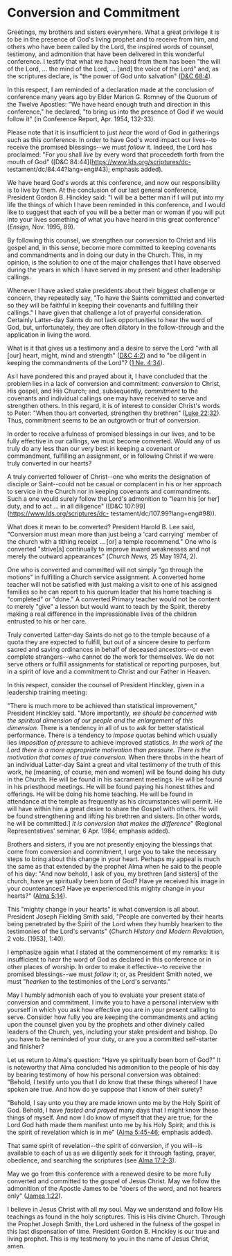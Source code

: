 # Conversion and Commitment

Greetings, my brothers and sisters everywhere. What a great privilege it is to
be in the presence of God's living prophet and to receive from him, and others
who have been called by the Lord, the inspired words of counsel, testimony,
and admonition that have been delivered in this wonderful conference. I
testify that what we have heard from them has been "the will of the Lord, ...
the mind of the Lord, ... [and] the voice of the Lord" and, as the scriptures
declare, is "the power of God unto salvation" ([D&amp;C
68:4](https://www.lds.org/scriptures/dc-testament/dc/68.4?lang=eng#3)).

In this respect, I am reminded of a declaration made at the conclusion of
conference many years ago by Elder Marion G. Romney of the Quorum of the
Twelve Apostles: "We have heard enough truth and direction in this
conference," he declared, "to bring us into the presence of God if we would
follow it" (in Conference Report, Apr. 1954, 132-33).

Please note that it is insufficient to just _hear_ the word of God in
gatherings such as this conference. In order to have God's word impact our
lives--to receive the promised blessings--we must _follow_ it. Indeed, the
Lord has proclaimed: "For you shall _live_ by every word that proceedeth forth
from the mouth of God" ([D&amp;C 84:44](https://www.lds.org/scriptures/dc-
testament/dc/84.44?lang=eng#43); emphasis added).

We have heard God's words at this conference, and now our responsibility is to
live by them. At the conclusion of our last general conference, President
Gordon B. Hinckley said: "I will be a better man if I will put into my life
the things of which I have been reminded in this conference, and I would like
to suggest that each of you will be a better man or woman if you will put into
your lives something of what you have heard in this great conference"
(_Ensign,_ Nov. 1995, 89).

By following this counsel, we strengthen our conversion to Christ and His
gospel and, in this sense, become more committed to keeping covenants and
commandments and in doing our duty in the Church. This, in my opinion, is the
solution to one of the major challenges that I have observed during the years
in which I have served in my present and other leadership callings.

Whenever I have asked stake presidents about their biggest challenge or
concern, they repeatedly say, "To have the Saints committed and converted so
they will be faithful in keeping their covenants and fulfilling their
callings." I have given that challenge a lot of prayerful consideration.
Certainly Latter-day Saints do not lack opportunities to hear the word of God,
but, unfortunately, they are often dilatory in the follow-through and the
application in living the word.

What is it that gives us a testimony and a desire to serve the Lord "with all
[our] heart, might, mind and strength" ([D&amp;C
4:2](https://www.lds.org/scriptures/dc-testament/dc/4.2?lang=eng#1)) and to
"be diligent in keeping the commandments of the Lord"? ([1 Ne.
4:34](https://www.lds.org/scriptures/bofm/1-ne/4.34?lang=eng#33)).

As I have pondered this and prayed about it, I have concluded that the problem
lies in a lack of conversion and commitment: _conversion_ to Christ, His
gospel, and His Church; and, subsequently, _commitment_ to the covenants and
individual callings one may have received to serve and strengthen others. In
this regard, it is of interest to consider Christ's words to Peter: "When thou
art converted, strengthen thy brethren" ([Luke
22:32](https://www.lds.org/scriptures/nt/luke/22.32?lang=eng#31)). Thus,
commitment seems to be an outgrowth or fruit of conversion.

In order to receive a fulness of promised blessings in our lives, and to be
fully effective in our callings, we must become converted. Would any of us
truly do any less than our very best in keeping a covenant or commandment,
fulfilling an assignment, or in following Christ if we were truly converted in
our hearts?

A truly converted follower of Christ--one who merits the designation of
disciple or Saint--could not be casual or complacent in his or her approach to
service in the Church nor in keeping covenants and commandments. Such a one
would surely follow the Lord's admonition to "learn his [or her] duty, and to
act ... in all diligence" ([D&amp;C 107:99](https://www.lds.org/scriptures/dc-
testament/dc/107.99?lang=eng#98)).

What does it mean to be converted? President Harold B. Lee said, "Conversion
must mean more than just being a 'card carrying' member of the church with a
tithing receipt ... [or] a temple recommend." One who is converted "strive[s]
continually to improve inward weaknesses and not merely the outward
appearances" (_Church News,_ 25 May 1974, 2).

One who is converted and committed will not simply "go through the motions" in
fulfilling a Church service assignment. A converted home teacher will not be
satisfied with just making a visit to one of his assigned families so he can
report to his quorum leader that his home teaching is "completed" or "done." A
converted Primary teacher would not be content to merely "give" a lesson but
would want to teach by the Spirit, thereby making a real difference in the
impressionable lives of the children entrusted to his or her care.

Truly converted Latter-day Saints do not go to the temple because of a quota
they are expected to fulfill, but out of a sincere desire to perform sacred
and saving ordinances in behalf of deceased ancestors--or even complete
strangers--who cannot do the work for themselves. We do not serve others or
fulfill assignments for statistical or reporting purposes, but in a spirit of
love and a commitment to Christ and our Father in Heaven.

In this respect, consider the counsel of President Hinckley, given in a
leadership training meeting:

"There is much more to be achieved than statistical improvement," President
Hinckley said. "More importantly, _we should be concerned with the spiritual
dimension of our people and the enlargement of this dimension._ There is a
tendency in all of us to ask for better statistical performance. There is a
tendency to _impose_ quotas behind which usually lies _imposition of pressure_
to achieve improved statistics. _In the work of the Lord there is a more
appropriate motivation than pressure. There is the motivation that comes of
true conversion._ When there throbs in the heart of an individual Latter-day
Saint a great and vital testimony of the truth of this work, he [meaning, of
course, men and women] will be found doing his duty in the Church. He will be
found in his sacrament meetings. He will be found in his priesthood meetings.
He will be found paying his honest tithes and offerings. He will be doing his
home teaching. He will be found in attendance at the temple as frequently as
his circumstances will permit. He will have within him a great desire to share
the Gospel with others. He will be found strengthening and lifting his
brethren and sisters. [In other words, he will be committed.] _It is
conversion that makes the difference_" (Regional Representatives' seminar, 6
Apr. 1984; emphasis added).

Brothers and sisters, if you are not presently enjoying the blessings that
come from conversion and commitment, I urge you to take the necessary steps to
bring about this change in your heart. Perhaps my appeal is much the same as
that extended by the prophet Alma when he said to the people of his day: "And
now behold, I ask of you, my brethren [and sisters] of the church, have ye
spiritually been born of God? Have ye received his image in your countenances?
Have ye experienced this mighty change in your hearts?" ([Alma
5:14](https://www.lds.org/scriptures/bofm/alma/5.14?lang=eng#13)).

This "mighty change in your hearts" is what conversion is all about. President
Joseph Fielding Smith said, "People are converted by their hearts being
penetrated by the Spirit of the Lord when they humbly hearken to the
testimonies of the Lord's servants" (_Church History and Modern Revelation,_ 2
vols. [1953], 1:40).

I emphasize again what I stated at the commencement of my remarks: it is
insufficient to _hear_ the word of God as declared in this conference or in
other places of worship. In order to make it effective--to receive the
promised blessings--we must _follow_ it; or, as President Smith noted, we must
"_hearken_ to the testimonies of the Lord's servants."

May I humbly admonish each of you to evaluate your present state of conversion
and commitment. I invite you to have a personal interview with yourself in
which you ask how effective you are in your present calling to serve. Consider
how fully you are keeping the commandments and acting upon the counsel given
you by the prophets and other divinely called leaders of the Church, yes,
including your stake president and bishop. Do you have to be reminded of your
duty, or are you a committed self-starter and finisher?

Let us return to Alma's question: "Have ye spiritually been born of God?" It
is noteworthy that Alma concluded his admonition to the people of his day by
bearing testimony of how his personal conversion was obtained: "Behold, I
testify unto you that I do know that these things whereof I have spoken are
true. And how do ye suppose that I know of their surety?

"Behold, I say unto you they are made known unto me by the Holy Spirit of God.
Behold, I have _fasted and prayed_ many days that I might know these things of
myself. And now I do know of myself that they are true; for the Lord God hath
made them manifest unto me by his Holy Spirit; and this is the spirit of
revelation which is in me" ([Alma
5:45-46](https://www.lds.org/scriptures/bofm/alma/5.45-46?lang=eng#44);
emphasis added).

That same spirit of revelation--the spirit of conversion, if you will--is
available to each of us as we diligently seek for it through fasting, prayer,
obedience, and searching the scriptures (see [Alma
17:2-3](https://www.lds.org/scriptures/bofm/alma/17.2-3?lang=eng#1)).

May we go from this conference with a renewed desire to be more fully
converted and committed to the gospel of Jesus Christ. May we follow the
admonition of the Apostle James to be "doers of the word, and not hearers
only" ([James
1:22](https://www.lds.org/scriptures/nt/james/1.22?lang=eng#21)).

I believe in Jesus Christ with all my soul. May we understand and follow His
teachings as found in the holy scriptures. This is His divine Church. Through
the Prophet Joseph Smith, the Lord ushered in the fulness of the gospel in
this last dispensation of time. President Gordon B. Hinckley is our true and
living prophet. This is my testimony to you in the name of Jesus Christ, amen.


